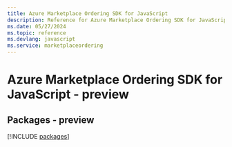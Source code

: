 ```yaml
---
title: Azure Marketplace Ordering SDK for JavaScript
description: Reference for Azure Marketplace Ordering SDK for JavaScript
ms.date: 05/27/2024
ms.topic: reference
ms.devlang: javascript
ms.service: marketplaceordering
---
```

# Azure Marketplace Ordering SDK for JavaScript - preview
## Packages - preview
[!INCLUDE [packages](marketplace-ordering-index.md)]